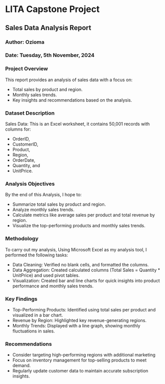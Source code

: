 # LITA Capstone Project

## Sales Data Analysis Report
### Author: Ozioma
### Date: Tuesday, 5th November, 2024

### Project Overview
This report provides an analysis of sales data with a focus on:
- Total sales by product and region.
- Monthly sales trends.
- Key insights and recommendations based on the analysis.

### Dataset Description
Sales Data: This is an Excel worksheet, it contains 50,001 records with columns for:
- OrderID, 
- CustomerID, 
- Product, 
- Region, 
- OrderDate,
- Quantity, and 
- UnitPrice.

### Analysis Objectives
By the end of this Analysis, I hope to:
- Summarize total sales by product and region.
- Analyze monthly sales trends.
- Calculate metrics like average sales per product and total revenue by region.
- Visualize the top-performing products and monthly sales trends.

### Methodology
To carry out my analysis, Using Microsoft Excel as my analysis tool, I performed the following tasks:
- Data Cleaning: Verified no blank cells, and formatted the columns.
- Data Aggregation: Created calculated columns (Total Sales = Quantity * UnitPrice) and used pivot tables.
- Visualization: Created bar and line charts for quick insights into product performance and monthly sales trends.

### Key Findings
- Top-Performing Products: Identified using total sales per product and visualized in a bar chart.
- Revenue by Region: Highlighted key revenue-generating regions.
- Monthly Trends: Displayed with a line graph, showing monthly fluctuations in sales.

### Recommendations
- Consider targeting high-performing regions with additional marketing
- Focus on inventory management for top-selling products to meet demand.
- Regularly update customer data to maintain accurate subscription insights.
